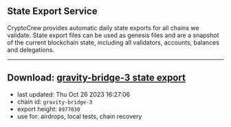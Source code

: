 ## State Export Service
CryptoCrew provides automatic daily state exports for all chains we validate. State export files can be used as genesis files and are a snapshot of the current blockchain state, including all validators, accounts, balances and delegations.

---
**Download: [gravity-bridge-3 state export](https://dl.ccvalidators.com/SERVICE/gravitybridge/gravity-bridge-3_export_8977030.json)**
---

- last updated: Thu Oct 26 2023 16:27:06
- chain id: `gravity-bridge-3`
- export height: `8977030`
- use for: airdrops, local tests, chain recovery
